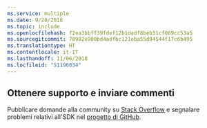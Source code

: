 ```yaml
---
ms.service: multiple
ms.date: 9/20/2018
ms.topic: include
ms.openlocfilehash: f2ea3bbff39fdef12b1dadf8beb31cf069cc53a5
ms.sourcegitcommit: 70982e900bd4adfbc121eba55d94544f17c6b495
ms.translationtype: HT
ms.contentlocale: it-IT
ms.lasthandoff: 11/06/2018
ms.locfileid: "51196034"
---
```

## <a name="get-help-and-give-feedback"></a>Ottenere supporto e inviare commenti

Pubblicare domande alla community su [Stack Overflow](http://stackoverflow.com/questions/tagged/azure-sdk-.net) e segnalare problemi relativi all'SDK nel [progetto di GitHub](https://github.com/Azure/azure-sdk-for-net).